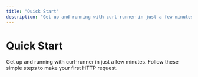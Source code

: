 ```yaml
---
title: "Quick Start"
description: "Get up and running with curl-runner in just a few minutes. Follow these simple steps to make your first HTTP request."
---
```


# Quick Start

Get up and running with curl-runner in just a few minutes. Follow these simple steps to make your first HTTP request.

